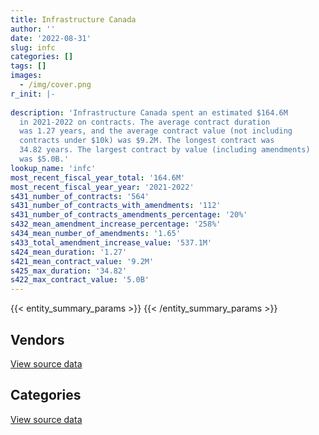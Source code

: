 ```yaml
---
title: Infrastructure Canada
author: ''
date: '2022-08-31'
slug: infc
categories: []
tags: []
images:
  - /img/cover.png
r_init: |-
  
description: 'Infrastructure Canada spent an estimated $164.6M
  in 2021-2022 on contracts. The average contract duration
  was 1.27 years, and the average contract value (not including
  contracts under $10k) was $9.2M. The longest contract was
  34.82 years. The largest contract by value (including amendments)
  was $5.0B.'
lookup_name: 'infc'
most_recent_fiscal_year_total: '164.6M'
most_recent_fiscal_year_year: '2021-2022'
s431_number_of_contracts: '564'
s431_number_of_contracts_with_amendments: '112'
s431_number_of_contracts_amendments_percentage: '20%'
s432_mean_amendment_increase_percentage: '258%'
s434_mean_number_of_amendments: '1.65'
s433_total_amendment_increase_value: '537.1M'
s424_mean_duration: '1.27'
s421_mean_contract_value: '9.2M'
s425_max_duration: '34.82'
s422_max_contract_value: '5.0B'
---
```


<script src="/rmarkdown-libs/htmlwidgets/htmlwidgets.js"></script>
<link href="/rmarkdown-libs/datatables-css/datatables-crosstalk.css" rel="stylesheet" />
<script src="/rmarkdown-libs/datatables-binding/datatables.js"></script>
<script src="/rmarkdown-libs/jquery/jquery-3.6.0.min.js"></script>
<link href="/rmarkdown-libs/dt-core-bootstrap/css/dataTables.bootstrap.min.css" rel="stylesheet" />
<link href="/rmarkdown-libs/dt-core-bootstrap/css/dataTables.bootstrap.extra.css" rel="stylesheet" />
<script src="/rmarkdown-libs/dt-core-bootstrap/js/jquery.dataTables.min.js"></script>
<script src="/rmarkdown-libs/dt-core-bootstrap/js/dataTables.bootstrap.min.js"></script>
<link href="/rmarkdown-libs/crosstalk/css/crosstalk.min.css" rel="stylesheet" />
<script src="/rmarkdown-libs/crosstalk/js/crosstalk.min.js"></script>
<script src="/rmarkdown-libs/htmlwidgets/htmlwidgets.js"></script>
<link href="/rmarkdown-libs/datatables-css/datatables-crosstalk.css" rel="stylesheet" />
<script src="/rmarkdown-libs/datatables-binding/datatables.js"></script>
<script src="/rmarkdown-libs/jquery/jquery-3.6.0.min.js"></script>
<link href="/rmarkdown-libs/dt-core-bootstrap/css/dataTables.bootstrap.min.css" rel="stylesheet" />
<link href="/rmarkdown-libs/dt-core-bootstrap/css/dataTables.bootstrap.extra.css" rel="stylesheet" />
<script src="/rmarkdown-libs/dt-core-bootstrap/js/jquery.dataTables.min.js"></script>
<script src="/rmarkdown-libs/dt-core-bootstrap/js/dataTables.bootstrap.min.js"></script>
<link href="/rmarkdown-libs/crosstalk/css/crosstalk.min.css" rel="stylesheet" />
<script src="/rmarkdown-libs/crosstalk/js/crosstalk.min.js"></script>

{{< entity_summary_params >}}
{{< /entity_summary_params >}}

## Vendors

<div id="htmlwidget-1" style="width:100%;height:auto;" class="datatables html-widget"></div>
<script type="application/json" data-for="htmlwidget-1">{"x":{"style":"bootstrap","filter":"none","vertical":false,"data":[["<a href=\"/vendors/acme_future_security_controls/\">Acme Future Security Controls<\/a>","<a href=\"/vendors/acosys_consulting_services/\">Acosys Consulting Services<\/a>","<a href=\"/vendors/advanced_business_interiors/\">Advanced Business Interiors<\/a>","<a href=\"/vendors/advanced_chippewa_technologies/\">Advanced Chippewa Technologies<\/a>","<a href=\"/vendors/altis_human_resources/\">Altis Human Resources<\/a>","<a href=\"/vendors/aon_reed_stenhouse/\">Aon Reed Stenhouse<\/a>","<a href=\"/vendors/applied_electonics/\">Applied Electonics<\/a>","<a href=\"/vendors/artemp_personnel_services/\">Artemp Personnel Services<\/a>","<a href=\"/vendors/arup_canada/\">Arup Canada<\/a>","<a href=\"/vendors/avi_spl_canada/\">AVI SPL Canada<\/a>","<a href=\"/vendors/bdo_canada/\">BDO Canada<\/a>","<a href=\"/vendors/canada_post/\">Canada Post<\/a>","<a href=\"/vendors/canadian_corps_of_commissionaires/\">Canadian Corps of Commissionaires<\/a>","<a href=\"/vendors/canon/\">Canon<\/a>","<a href=\"/vendors/cansel_survey_equipment/\">Cansel Survey Equipment<\/a>","<a href=\"/vendors/cbci_telecom/\">CBCI Telecom<\/a>","<a href=\"/vendors/cdw_canada/\">CDW Canada<\/a>","<a href=\"/vendors/cgi/\">CGI<\/a>","<a href=\"/vendors/charron_human_resources/\">Charron Human Resources<\/a>","<a href=\"/vendors/cima/\">CIMA<\/a>","<a href=\"/vendors/cision_canada/\">Cision Canada<\/a>","<a href=\"/vendors/cistel_technology/\">Cistel Technology<\/a>","<a href=\"/vendors/closereach/\">CloseReach<\/a>","<a href=\"/vendors/colliers_project_leaders/\">Colliers Project Leaders<\/a>","<a href=\"/vendors/contract_community/\">Contract Community<\/a>","<a href=\"/vendors/coradix_technology_consulting/\">Coradix Technology Consulting<\/a>","<a href=\"/vendors/cpcs_transcom/\">CPCS Transcom<\/a>","<a href=\"/vendors/dalian_enterprises/\">Dalian Enterprises<\/a>","<a href=\"/vendors/dell_computer/\">Dell Computer<\/a>","<a href=\"/vendors/deloitte/\">Deloitte<\/a>","<a href=\"/vendors/donna_cona/\">Donna Cona<\/a>","<a href=\"/vendors/dynamic_personnel_consultants/\">Dynamic Personnel Consultants<\/a>","<a href=\"/vendors/eagle_professional_resources/\">Eagle Professional Resources<\/a>","<a href=\"/vendors/ebsco_canada/\">EBSCO Canada<\/a>","<a href=\"/vendors/ernst_young/\">Ernst Young<\/a>","<a href=\"/vendors/esri/\">ESRI<\/a>","<a href=\"/vendors/evaluation_personnel_selection/\">Evaluation Personnel Selection<\/a>","<a href=\"/vendors/excel_human_resources/\">Excel Human Resources<\/a>","<a href=\"/vendors/fmc_professionals/\">FMC Professionals<\/a>","<a href=\"/vendors/gartner/\">Gartner<\/a>","<a href=\"/vendors/gc_strategies/\">GC Strategies<\/a>","<a href=\"/vendors/golder_associates/\">Golder Associates<\/a>","<a href=\"/vendors/goss_gilroy/\">Goss Gilroy<\/a>","<a href=\"/vendors/graybridge_international_consulting/\">Graybridge International Consulting<\/a>","<a href=\"/vendors/hypertec/\">Hypertec<\/a>","<a href=\"/vendors/ibiska_telecom/\">Ibiska Telecom<\/a>","<a href=\"/vendors/ibm_canada/\">IBM Canada<\/a>","<a href=\"/vendors/info_tech_research_group/\">Info Tech Research Group<\/a>","<a href=\"/vendors/iron_mountain/\">Iron Mountain<\/a>","<a href=\"/vendors/kpmg/\">KPMG<\/a>","<a href=\"/vendors/leo_pisces_services_group/\">Leo Pisces Services Group<\/a>","<a href=\"/vendors/linovati/\">Linovati<\/a>","<a href=\"/vendors/lumina_it/\">Lumina IT<\/a>","<a href=\"/vendors/maplesoft_consulting/\">Maplesoft Consulting<\/a>","<a href=\"/vendors/maverin/\">Maverin<\/a>","<a href=\"/vendors/mdos_consulting/\">MDOS Consulting<\/a>","<a href=\"/vendors/media_q/\">Media Q<\/a>","<a href=\"/vendors/microsoft_canada/\">Microsoft Canada<\/a>","<a href=\"/vendors/mnp/\">MNP<\/a>","<a href=\"/vendors/national_arts_centre/\">National Arts Centre<\/a>","<a href=\"/vendors/nations_translation_group/\">Nations Translation Group<\/a>","<a href=\"/vendors/newfound_recruiting/\">Newfound Recruiting<\/a>","<a href=\"/vendors/nisha_techonologies/\">Nisha Techonologies<\/a>","<a href=\"/vendors/northern_micro/\">Northern Micro<\/a>","<a href=\"/vendors/oproma/\">Oproma<\/a>","<a href=\"/vendors/oracle_canada/\">Oracle Canada<\/a>","<a href=\"/vendors/pra/\">PRA<\/a>","<a href=\"/vendors/printers_plus/\">Printers Plus<\/a>","<a href=\"/vendors/proquest/\">ProQuest<\/a>","<a href=\"/vendors/qmr/\">QMR<\/a>","<a href=\"/vendors/raymond_chabot_grant_thornton/\">Raymond Chabot Grant Thornton<\/a>","<a href=\"/vendors/ricoh/\">Ricoh<\/a>","<a href=\"/vendors/salesforce_canada/\">Salesforce Canada<\/a>","<a href=\"/vendors/shi_canada/\">SHI Canada<\/a>","<a href=\"/vendors/si_systems/\">SI Systems<\/a>","<a href=\"/vendors/signature_sur_le_saint_laurent/\">Signature sur le Saint Laurent<\/a>","<a href=\"/vendors/simplex_grinnell/\">Simplex Grinnell<\/a>","<a href=\"/vendors/softchoice/\">Softchoice<\/a>","<a href=\"/vendors/stratos/\">Stratos<\/a>","<a href=\"/vendors/systemscope/\">Systemscope<\/a>","<a href=\"/vendors/teknion/\">Teknion<\/a>","<a href=\"/vendors/teksystems_canada/\">Teksystems Canada<\/a>","<a href=\"/vendors/tetra_tech/\">Tetra Tech<\/a>","<a href=\"/vendors/the_aim_group/\">The AIM Group<\/a>","<a href=\"/vendors/the_right_door_consulting/\">The Right Door Consulting<\/a>","<a href=\"/vendors/trm_technologies/\">TRM Technologies<\/a>","<a href=\"/vendors/turtle_island_staffing/\">Turtle Island Staffing<\/a>","<a href=\"/vendors/university_of_ottawa/\">University of Ottawa<\/a>","<a href=\"/vendors/wolters_kluwer/\">Wolters Kluwer<\/a>","<a href=\"/vendors/wsp/\">WSP<\/a>","<a href=\"/vendors/xerox/\">Xerox<\/a>"],[65121.02,null,30940.35,14119.46,264690.43,10834.82,null,null,3161386.05,null,13779.22,null,154528.3,109660.39,181.93,174780.63,22341.59,3949589.6,null,null,87862.42,null,121472.61,null,5239.95,2371739.94,null,34025.26,null,194571.08,null,61345.01,16919.18,31270.72,null,null,6276.67,127943.91,108667.35,288277.23,403867.24,56258.45,144719.3,361391.19,null,null,118787.51,36580.35,4628.77,960500,null,53586.78,38522.93,28250,37713.34,444542.66,12139.19,88592.72,null,null,null,181442.16,1419004.68,117741.11,124945.12,84016.31,null,null,null,45510.75,244911.72,9547.43,null,null,27838.36,144499818.41,99654.25,52411.2,null,178992,46664.17,null,39713.74,99076.21,107668.85,62983.92,9750.7,null,15896.23,null,14094.56],[72857.82,null,399262.32,16127.71,371841.41,72100.83,null,null,3170047.38,null,null,null,220102.48,194735.11,87.36,15503.84,null,3960410.39,null,10316.86,92331.69,null,198477.58,null,5254.3,2365705.81,40579,null,null,28198.64,58911.59,40236.67,null,111401.95,53763.78,24365.63,19371.43,455421.75,null,301139.86,304283.54,13717.81,null,362381.3,35897.84,null,122592.18,51399.91,4641.45,null,null,null,null,null,109548.26,445760.58,12172.44,684459.26,16950,10424.25,null,132027.3,312508.14,191385.57,125287.43,85696.63,null,25663.94,null,39999.99,218260.52,7284.12,null,23609.99,38594.1,144895708.33,99927.27,42623.97,null,142380,null,55058.12,63196.64,126444.5,96218.93,null,null,11753.24,43.55,8059.78,14133.18],[72658.75,null,806507.88,622198.9,117896.78,null,null,12362.2,3161386.05,null,null,null,258535.78,194846.49,10630.74,92740.76,null,2791764.7,null,58650.19,92079.41,null,197935.29,null,null,2359242.14,167849.51,null,30763.12,null,47025.91,null,null,null,60360.57,13881.5,56666.66,412651.69,null,127003.01,null,33272.39,null,361391.19,50991.25,50499.81,122257.22,51528,null,null,null,null,null,null,null,148586.86,12139.19,851540.97,null,null,38081.43,null,301118.28,260411.67,124945.12,87410.56,31786.68,null,null,101889.49,34608.73,6994.13,24227.84,10545.17,null,144499818.41,126268.13,23855.4,11041.71,221257.39,null,144854.15,88755.54,165733.33,48873.35,null,null,23898.26,null,101442.05,11760.93],[72658.75,50850,473397.22,2089250.42,14873.62,null,10146.27,null,2381866.2,318461.99,null,21264.37,188860.06,125707.64,10941.52,87076.23,19155.82,null,41923,130861.74,96834.1,64406.53,197935.29,39550,null,2359242.14,null,null,null,61573.42,89857.6,94239.18,null,null,null,36986.52,56666.66,439005.29,null,210924.62,null,66727.59,null,361391.19,108141,460339.88,122257.22,49269.24,null,90058.46,153878.53,null,null,null,null,null,null,1041996,null,null,27328.62,null,null,1003488.68,124945.12,89158.78,46166.37,23052,16125.77,125928.19,970027.84,6994.13,303296.66,null,25216.07,144499818.41,107934.08,8820.58,29638.29,685006,null,387734.47,158860.92,290733.33,67748.26,null,11842.91,null,null,101442.05,2501.5]],"container":"<table class=\"table table-striped table-hover row-border order-column display\">\n  <thead>\n    <tr>\n      <th>Vendor<\/th>\n      <th>2018-2019<\/th>\n      <th>2019-2020<\/th>\n      <th>2020-2021<\/th>\n      <th>2021-2022<\/th>\n    <\/tr>\n  <\/thead>\n<\/table>","options":{"order":[[4,"desc"]],"pageLength":10,"autoWidth":true,"columnDefs":[{"targets":1,"render":"function(data, type, row, meta) {\n    return type !== 'display' ? data : DTWidget.formatCurrency(data, \"$\", 2, 3, \",\", \".\", true, null);\n  }"},{"targets":2,"render":"function(data, type, row, meta) {\n    return type !== 'display' ? data : DTWidget.formatCurrency(data, \"$\", 2, 3, \",\", \".\", true, null);\n  }"},{"targets":3,"render":"function(data, type, row, meta) {\n    return type !== 'display' ? data : DTWidget.formatCurrency(data, \"$\", 2, 3, \",\", \".\", true, null);\n  }"},{"targets":4,"render":"function(data, type, row, meta) {\n    return type !== 'display' ? data : DTWidget.formatCurrency(data, \"$\", 2, 3, \",\", \".\", true, null);\n  }"},{"width":"16%","targets":[1,2,3,4]},{"className":"dt-right","targets":[1,2,3,4]}],"orderClasses":false}},"evals":["options.columnDefs.0.render","options.columnDefs.1.render","options.columnDefs.2.render","options.columnDefs.3.render"],"jsHooks":[]}</script>
<p class="text-right">
<a href="https://github.com/GoC-Spending/contracts-data/tree/main/data/out/departments/infc/summary_by_fiscal_year_by_vendor.csv" class="source-data-link btn btn-link">View source data</a>
</p>

## Categories

<div id="htmlwidget-2" style="width:100%;height:auto;" class="datatables html-widget"></div>
<script type="application/json" data-for="htmlwidget-2">{"x":{"style":"bootstrap","filter":"none","vertical":false,"data":[["<a href=\"/categories/facilities_and_construction/\">Facilities and construction<\/a>","<a href=\"/categories/office_management/\">Office management<\/a>","<a href=\"/categories/professional_services/\">Professional services<\/a>","<a href=\"/categories/information_technology/\">Information technology<\/a>","<a href=\"/categories/transportation_and_logistics/\">Transportation and logistics<\/a>","<a href=\"/categories/industrial_products_and_services/\">Industrial products and services<\/a>","<a href=\"/categories/travel/\">Travel<\/a>","<a href=\"/categories/security_and_protection/\">Security and protection<\/a>","<a href=\"/categories/human_capital/\">Human capital<\/a>"],[148371703.78,179060.89,3699859.94,10748954.19,17514.14,26963.16,15886.92,292721.59,444895.78],[148801575.7,569793.81,2399807.95,10674394.61,11318.17,193181.97,19391.3,369825.61,465364],[148395014.02,903235.72,2459069.15,9639049.63,null,16492.93,10608.7,407849.83,379164.61],[147615494.17,911611.55,3706893.73,11559849.89,21264.37,null,null,333561.43,489875.93]],"container":"<table class=\"table table-striped table-hover row-border order-column display\">\n  <thead>\n    <tr>\n      <th>Category<\/th>\n      <th>2018-2019<\/th>\n      <th>2019-2020<\/th>\n      <th>2020-2021<\/th>\n      <th>2021-2022<\/th>\n    <\/tr>\n  <\/thead>\n<\/table>","options":{"order":[[4,"desc"]],"dom":"t","pageLength":30,"autoWidth":true,"columnDefs":[{"targets":1,"render":"function(data, type, row, meta) {\n    return type !== 'display' ? data : DTWidget.formatCurrency(data, \"$\", 2, 3, \",\", \".\", true, null);\n  }"},{"targets":2,"render":"function(data, type, row, meta) {\n    return type !== 'display' ? data : DTWidget.formatCurrency(data, \"$\", 2, 3, \",\", \".\", true, null);\n  }"},{"targets":3,"render":"function(data, type, row, meta) {\n    return type !== 'display' ? data : DTWidget.formatCurrency(data, \"$\", 2, 3, \",\", \".\", true, null);\n  }"},{"targets":4,"render":"function(data, type, row, meta) {\n    return type !== 'display' ? data : DTWidget.formatCurrency(data, \"$\", 2, 3, \",\", \".\", true, null);\n  }"},{"width":"16%","targets":[1,2,3,4]},{"className":"dt-right","targets":[1,2,3,4]}],"orderClasses":false,"lengthMenu":[10,25,30,50,100]}},"evals":["options.columnDefs.0.render","options.columnDefs.1.render","options.columnDefs.2.render","options.columnDefs.3.render"],"jsHooks":[]}</script>
<p class="text-right">
<a href="https://github.com/GoC-Spending/contracts-data/tree/main/data/out/departments/infc/summary_by_fiscal_year_by_category.csv" class="source-data-link btn btn-link">View source data</a>
</p>
